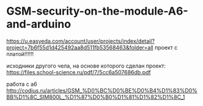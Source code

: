 # GSM-security-on-the-module-A6-and-arduino
https://u.easyeda.com/account/user/projects/index/detail?project=7b6f55d1d425492aa8d511fb53568463&folder=all
проект с платой!!!!!!


исходники другого чела, на основе которого сделан проект:
https://files.school-science.ru/pdf/7/5cc6a507686db.pdf

работа с а6
http://codius.ru/articles/GSM_%D0%BC%D0%BE%D0%B4%D1%83%D0%BB%D1%8C_SIM800L_%D1%87%D0%B0%D1%81%D1%82%D1%8C_1

